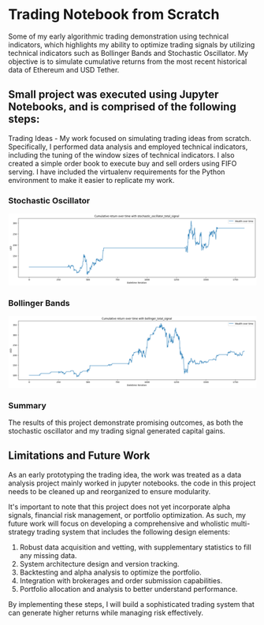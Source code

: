 # Trading Notebook from Scratch

Some of my early algorithmic trading demonstration using technical indicators, which highlights my ability to optimize trading signals by utilizing technical indicators such as Bollinger Bands and Stochastic Oscillator. My objective is to simulate cumulative returns from the most recent historical data of Ethereum and USD Tether.

## Small project was executed using Jupyter Notebooks, and is comprised of the following steps:

Trading Ideas - My work focused on simulating trading ideas from scratch. Specifically, I performed data analysis and employed technical indicators, including the tuning of the window sizes of technical indicators. I also created a simple order book to execute buy and sell orders using FIFO serving.
I have included the virtualenv requirements for the Python environment to make it easier to replicate my work.


### Stochastic Oscillator

![my image](https://github.com/ianlee3/trading-ideas/blob/main/Figures/1.png)

### Bollinger Bands

![my image](https://github.com/ianlee3/trading-ideas/blob/main/Figures/2.png)


### Summary
The results of this project demonstrate promising outcomes, as both the stochastic oscillator and my trading signal generated capital gains.

## Limitations and Future Work

As an early prototyping the trading idea, the work was treated as a data analysis project mainly worked in jupyter notebooks. the code in this project needs to be cleaned up and reorganized to ensure modularity.

It's important to note that this project does not yet incorporate alpha signals, financial risk management, or portfolio optimization. As such, my future work will focus on developing a comprehensive and wholistic multi-strategy trading system that includes the following design elements:
1. Robust data acquisition and vetting, with supplementary statistics to fill any missing data.
2. System architecture design and version tracking.
3. Backtesting and alpha analysis to optimize the portfolio.
4. Integration with brokerages and order submission capabilities.
5. Portfolio allocation and analysis to better understand performance.

By implementing these steps, I will build a sophisticated trading system that can generate higher returns while managing risk effectively.

